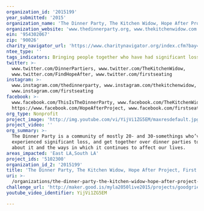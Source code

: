 ```yaml
---
organization_id: '2015199'
year_submitted: '2015'
organization_name: 'The Dinner Party, The Kitchen Widow, Hope After Project, First Seating'
organization_website: 'www.thedinnerparty.org, www.thekitchenwidow.com'
ein: '954302067'
zip: '90026'
charity_navigator_url: 'https://www.charitynavigator.org/index.cfm?bay=search.profile&ein=954302067'
ntee_type: ''
tags_indicators: Bringing people together who have had significant loss
twitter: >-
  www.twitter.com/DinnerPartiers, www.twitter.com/TheKitchenWidow,
  www.twitter.com/FindHopeAfter, www.twitter.com/firstseating
instagram: >-
  www.instagram.com/thedinnerparty, www.instagram.com/thekitchenwidow,
  www.instagram.com/firstseating
facebook: >-
  www.facebook.com/ThisIsTheDinnerParty, www.facebook.com/TheKitchenWidow,
  https://www.facebook.com/HopeAfterProject, www.facebook.com/firstseating
org_type: Nonprofit
project_image: 'http://img.youtube.com/vi/YijVi1ZG5EM/maxresdefault.jpg'
project_video: ''
org_summary: >-
  The Dinner Party is a community of mostly 20- and 30-somethings who’ve each
  experienced significant loss, and get together over dinner parties to talk
  about it and the ways in which it continues to affect our lives.
areas_impacted: 'East LA,South LA'
project_ids: '5102300'
organization_id_2: '2015199'
title: 'The Dinner Party, The Kitchen Widow, Hope After Project, First Seating'
uri: >-
  /organizations/the-dinner-party-the-kitchen-widow-hope-after-project-first-seating/
challenge_url: 'http://maker.good.is/myla2050live2015/projects/goodgriefgarden.html'
youtube_video_identifier: YijVi1ZG5EM

---
```

